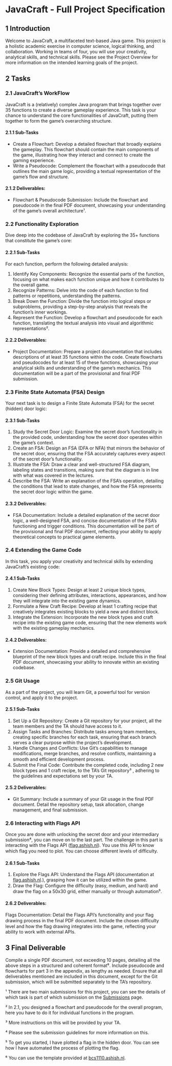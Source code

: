 # JavaCraft - Full Project Specification

## 1 Introduction

Welcome to JavaCraft, a multifaceted text-based Java game. This project is a holistic academic exercise in computer science, logical thinking, and collaboration. Working in teams of four, you will use your creativity, analytical skills, and technical skills. Please see the Project Overview for more information on the intended learning goals of the project.

## 2 Tasks

### 2.1 JavaCraft’s WorkFlow

JavaCraft is a (relatively) complex Java program that brings together over 35 functions to create a diverse gameplay experience. This task is your chance to understand the core functionalities of JavaCraft, putting them together to form the game’s overarching structure.

#### 2.1.1 Sub-Tasks

- Create a Flowchart: Develop a detailed flowchart that broadly explains the gameplay. This flowchart should contain the main components of the game, illustrating how they interact and connect to create the gaming experience.
- Write a Pseudocode: Complement the flowchart with a pseudocode that outlines the main game logic, providing a textual representation of the game’s flow and structure.

#### 2.1.2 Deliverables:

- Flowchart & Pseudocode Submission: Include the flowchart and pseudocode in the final PDF document, showcasing your understanding of the game’s overall architecture¹.

### 2.2 Functionality Exploration

Dive deep into the codebase of JavaCraft by exploring the 35+ functions that constitute the game’s core:

#### 2.2.1 Sub-Tasks

For each function, perform the following detailed analysis:

1. Identify Key Components: Recognize the essential parts of the function, focusing on what makes each function unique and how it contributes to the overall game.
2. Recognize Patterns: Delve into the code of each function to find patterns or repetitions, understanding the patterns.
3. Break Down the Function: Divide the function into logical steps or subproblems, providing a step-by-step analysis that reveals the function’s inner workings.
4. Represent the Function: Develop a flowchart and pseudocode for each function, translating the textual analysis into visual and algorithmic representations².

#### 2.2.2 Deliverables:

- Project Documentation: Prepare a project documentation that includes descriptions of at least 35 functions within the code. Create flowcharts and pseudocodes for at least 15 of these functions, showcasing your analytical skills and understanding of the game’s mechanics. This documentation will be a part of the provisional and final PDF
submission.

### 2.3 Finite State Automata (FSA) Design

Your next task is to design a Finite State Automata (FSA) for the secret (hidden) door logic:

#### 2.3.1 Sub-Tasks

1. Study the Secret Door Logic: Examine the secret door’s functionality in the provided code, understanding how the secret door operates within the game’s context.
2. Create an FSA: Design an FSA (DFA or NFA) that mirrors the behavior of the secret door, ensuring that the FSA accurately captures every aspect of the secret door’s functionality.
3. Illustrate the FSA: Draw a clear and well-structured FSA diagram, labeling states and transitions, making sure that the diagram is in line with what was covered in the lectures.
4. Describe the FSA: Write an explanation of the FSA’s operation, detailing the conditions that lead to state changes, and how the FSA represents the secret door logic within the game.


#### 2.3.2 Deliverables:

- FSA Documentation: Include a detailed explanation of the secret door logic, a well-designed FSA, and concise documentation of the FSA’s functioning and trigger conditions. This documentation will be part of the provisional and final PDF document, reflecting your ability to apply theoretical concepts to practical game elements.

### 2.4 Extending the Game Code

In this task, you apply your creativity and technical skills by extending JavaCraft’s existing code:

#### 2.4.1 Sub-Tasks

1. Create New Block Types: Design at least 2 unique block types, considering their defining attributes, interactions, appearances, and how they will integrate into the existing game dynamics.
2. Formulate a New Craft Recipe: Develop at least 1 crafting recipe that creatively integrates existing blocks to yield a new and distinct block.
3. Integrate the Extension: Incorporate the new block types and craft recipe into the existing game code, ensuring that the new elements work with the existing gameplay mechanics.

#### 2.4.2 Deliverables:

- Extension Documentation: Provide a detailed and comprehensive blueprint of the new block types and craft recipe. Include this in the final PDF document, showcasing your ability to innovate within an existing codebase.

### 2.5 Git Usage

As a part of the project, you will learn Git, a powerful tool for version control, and apply it to the project.

#### 2.5.1 Sub-Tasks

1. Set Up a Git Repository: Create a Git repository for your project, all the team members and the TA should have access to it.
2. Assign Tasks and Branches: Distribute tasks among team members, creating specific branches for each task, ensuring that each branch serves a clear purpose within the project’s development.
3. Handle Changes and Conflicts: Use Git’s capabilities to manage modifications, merge branches, and resolve conflicts, maintaining a smooth and eﬀicient development process.
4. Submit the Final Code: Contribute the completed code, including 2 new block types and 1 craft recipe, to the TA’s Git repository³ , adhering to the guidelines and expectations set by your TA.

#### 2.5.2 Deliverables:

- Git Summary: Include a summary of your Git usage in the final PDF document. Detail the repository setup, task allocation, change management, and final submission.

### 2.6 Interacting with Flags API

Once you are done with unlocking the secret door and your intermediary submission⁴, you can move on to the last part. The challenge in this part is interacting with the Flags API ([flag.ashish.nl](flag.ashish.nl)). You use this API to know which flag you need to plot. You can choose different levels of diﬀiculty.

#### 2.6.1 Sub-Tasks

1. Explore the Flags API: Understand the Flags API (documentation at [flag.ashish.nl](flag.ashish.nl).), grasping how it can be utilized within the game.
2. Draw the Flag: Configure the diﬀiculty (easy, medium, and hard) and draw the flag on a 50x30 grid, either manually or through automation⁵.

#### 2.6.2 Deliverables:

Flags Documentation: Detail the Flags API’s functionality and your flag drawing process in the final PDF document. Include the chosen diﬀiculty level and how the flag drawing integrates into the game, reflecting your ability to work with external APIs.

## 3 Final Deliverable

Compile a single PDF document, not exceeding 10 pages, detailing all the above steps in a structured and coherent format⁶. Include pseudocode and flowcharts for part 3 in the appendix, as lengthy as needed. Ensure that all deliverables mentioned are included in this document, except for the Git submission, which will be submitted separately to the TA’s repository.

¹ There are two main submissions for this project, you can see the details of which task is part of which submission on the [Submissions](submissions.qmd) page.

² In 2.1, you designed a flowchart and pseudocode for the overall program, here you have to do it for individual functions in the program.

³ More instructions on this will be provided by your TA.

⁴ Please see the submission guidelines for more information on this.

⁵ To get you started, I have plotted a flag in the hidden door. You can see how I have automated the process of plotting the flag.

⁶ You can use the template provided at [bcs1110.ashish.nl](bcs1110.ashish.nl/assignment/template.html).